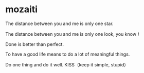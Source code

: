 # mozaiti

The distance between you and me is only one star.

The distance between you and me is only one look, you know！

Done is better than perfect.

To have a good life means to do a lot of meaningful things.

Do one thing and do it well.
KISS（keep it simple, stupid）
